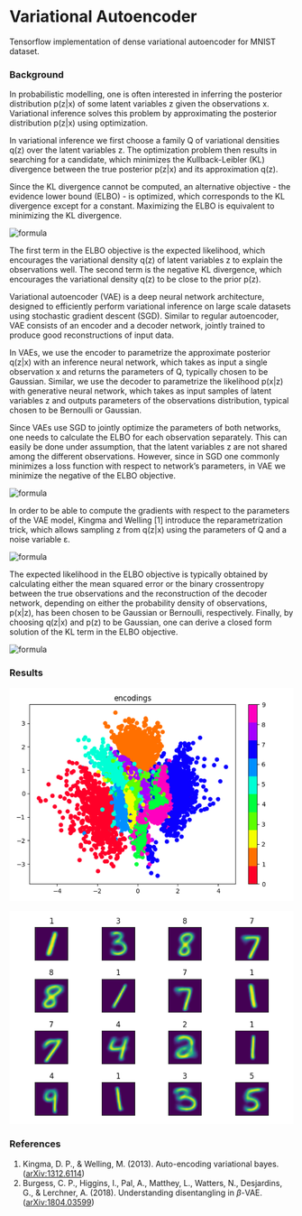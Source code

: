 # Variational Autoencoder

Tensorflow implementation of dense variational autoencoder for MNIST dataset.

### Background

In probabilistic modelling, one is often interested in inferring the posterior 
distribution p(z|x) of some latent variables z given the observations x. Variational 
inference solves this problem by approximating the posterior distribution p(z|x) 
using optimization. 

In variational inference we first choose a family Q of variational densities 
q(z) over the latent variables z. The optimization problem then results 
in searching for a candidate, which minimizes the Kullback-Leibler (KL) 
divergence between the true posterior p(z|x) and its approximation q(z).

Since the KL divergence cannot be computed, an alternative objective - the 
evidence lower bound (ELBO) - is optimized, which corresponds to the KL 
divergence except for a constant. Maximizing the ELBO is equivalent to minimizing 
the KL divergence.

![formula](https://bit.ly/3woFQ9f)

The first term in the ELBO objective is the expected likelihood, 
which encourages the variational density q(z) of latent variables z to explain 
the observations well. The second term is the negative KL divergence, which 
encourages the variational density q(z) to be close to the prior p(z).

Variational autoencoder (VAE) is a deep neural network architecture, designed to 
efficiently perform variational inference on large scale datasets using 
stochastic gradient descent (SGD). Similar to regular autoencoder, VAE consists 
of an encoder and a decoder network, jointly trained to produce good 
reconstructions of input data.

In VAEs, we use the encoder to parametrize the approximate posterior q(z|x) 
with an inference neural network, which takes as input a single observation 
x and returns the parameters of Q, typically chosen  to be Gaussian. Similar, 
we use the decoder to parametrize the likelihood p(x|z) with generative neural 
network, which takes as input samples of latent variables z and outputs parameters 
of the observations distribution, typical chosen to be Bernoulli or Gaussian.

Since VAEs use SGD to jointly optimize the parameters 
of both networks, one needs to calculate the ELBO for each observation separately. 
This can easily be done under assumption, that the latent variables z are not 
shared among the different observations. However, since in SGD one commonly minimizes 
a loss  function with respect to network’s parameters, in VAE we minimize the negative 
of the ELBO objective.

![formula](https://bit.ly/3FXIaY1)

In order to be able to compute the gradients with respect to the parameters of the 
VAE model, Kingma and Welling [1] introduce the reparametrization trick, which 
allows sampling z from q(z|x) using the parameters of Q and a noise variable &epsilon;.

![formula](https://bit.ly/3lo7YDo)

The expected likelihood in the ELBO objective is typically obtained by calculating either 
the mean squared error or the binary crossentropy between the true observations and 
the reconstruction of the decoder network, depending on either the probability density 
of observations, p(x|z), has been chosen to be Gaussian or Bernoulli, respectively.
Finally, by choosing q(z|x) and p(z) to be Gaussian, one can derive a closed form solution 
of the KL term in the ELBO objective.

![formula](https://bit.ly/3MrDwnH)

### Results

![encodings](results/encodings.png)

![reconstruction](results/reconstruction.png)

### References

1. Kingma, D. P., & Welling, M. (2013). Auto-encoding variational bayes. 
([arXiv:1312.6114](https://arxiv.org/pdf/1312.6114.pdf))
2. Burgess, C. P., Higgins, I., Pal, A., Matthey, L., Watters, N., 
Desjardins, G., & Lerchner, A. (2018). Understanding disentangling 
in $\beta$-VAE. ([arXiv:1804.03599](https://arxiv.org/pdf/1804.03599.pdf))